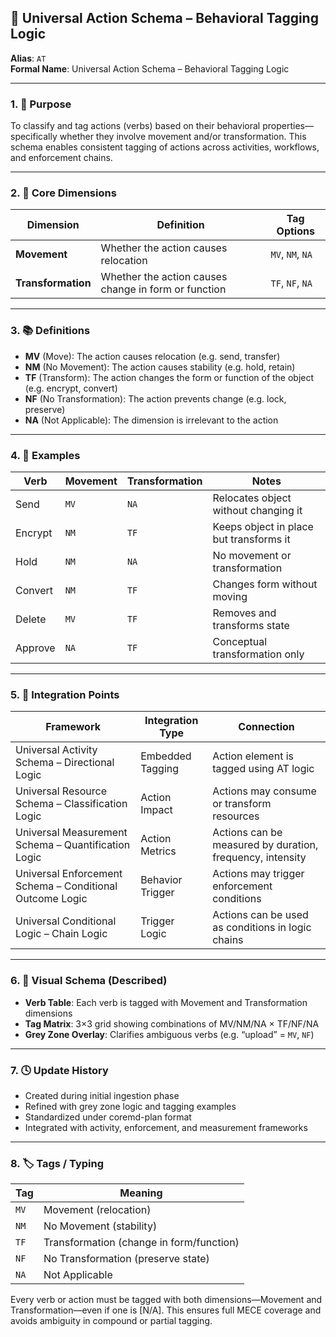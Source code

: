## 🧠 Universal Action Schema – Behavioral Tagging Logic

**Alias**: `AT`  
**Formal Name**: Universal Action Schema – Behavioral Tagging Logic  

---

### 1. 🧩 Purpose

To classify and tag actions (verbs) based on their behavioral properties—specifically whether they involve movement and/or transformation. This schema enables consistent tagging of actions across activities, workflows, and enforcement chains.

---

### 2. 🧠 Core Dimensions

| **Dimension**     | **Definition**                          | **Tag Options** |
|-------------------|------------------------------------------|-----------------|
| **Movement**      | Whether the action causes relocation     | `MV`, `NM`, `NA` |
| **Transformation**| Whether the action causes change in form or function | `TF`, `NF`, `NA` |

---

### 3. 📚 Definitions

- **MV** (Move): The action causes relocation (e.g. send, transfer)
- **NM** (No Movement): The action causes stability (e.g. hold, retain)
- **TF** (Transform): The action changes the form or function of the object (e.g. encrypt, convert)
- **NF** (No Transformation): The action prevents change (e.g. lock, preserve)
- **NA** (Not Applicable): The dimension is irrelevant to the action

---

### 4. 🧪 Examples

| **Verb**     | **Movement** | **Transformation** | **Notes** |
|--------------|--------------|--------------------|-----------|
| Send         | `MV`         | `NA`               | Relocates object without changing it |
| Encrypt      | `NM`         | `TF`               | Keeps object in place but transforms it |
| Hold         | `NM`         | `NA`               | No movement or transformation |
| Convert      | `NM`         | `TF`               | Changes form without moving |
| Delete       | `MV`         | `TF`               | Removes and transforms state |
| Approve      | `NA`         | `TF`               | Conceptual transformation only |

---

### 5. 🔗 Integration Points

| **Framework** | **Integration Type** | **Connection** |
|---------------|----------------------|----------------|
| Universal Activity Schema – Directional Logic | Embedded Tagging | Action element is tagged using AT logic |
| Universal Resource Schema – Classification Logic | Action Impact | Actions may consume or transform resources |
| Universal Measurement Schema – Quantification Logic | Action Metrics | Actions can be measured by duration, frequency, intensity |
| Universal Enforcement Schema – Conditional Outcome Logic | Behavior Trigger | Actions may trigger enforcement conditions |
| Universal Conditional Logic – Chain Logic | Trigger Logic | Actions can be used as conditions in logic chains |

---

### 6. 🧭 Visual Schema (Described)

- **Verb Table**: Each verb is tagged with Movement and Transformation dimensions
- **Tag Matrix**: 3×3 grid showing combinations of MV/NM/NA × TF/NF/NA
- **Grey Zone Overlay**: Clarifies ambiguous verbs (e.g. “upload” = `MV`, `NF`)

---

### 7. 🕓 Update History

- Created during initial ingestion phase
- Refined with grey zone logic and tagging examples
- Standardized under coremd-plan format
- Integrated with activity, enforcement, and measurement frameworks

---

### 8. 🏷️ Tags / Typing

| **Tag** | **Meaning** |
|---------|-------------|
| `MV`    | Movement (relocation) |
| `NM`    | No Movement (stability) |
| `TF`    | Transformation (change in form/function) |
| `NF`    | No Transformation (preserve state) |
| `NA`    | Not Applicable |

Every verb or action must be tagged with both dimensions—Movement and Transformation—even if one is [N/A]. This ensures full MECE coverage and avoids ambiguity in compound or partial tagging.
